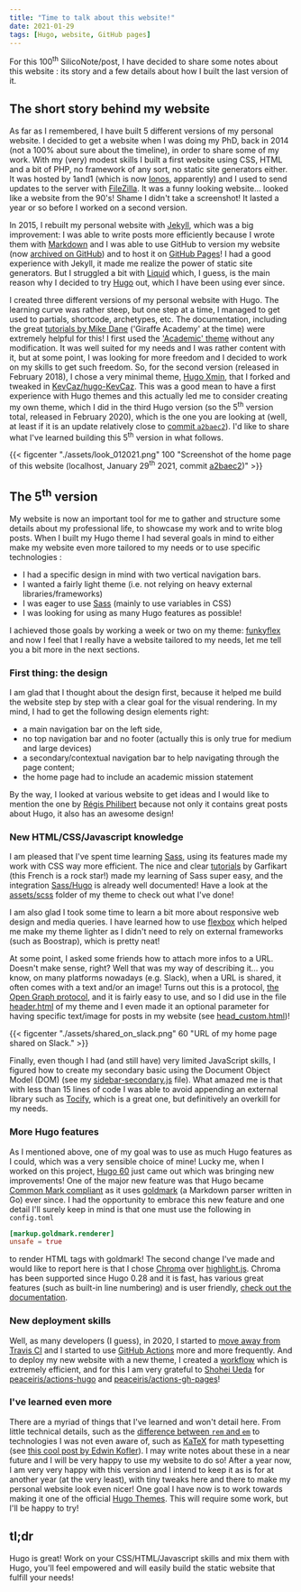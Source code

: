 ```yaml
--- 
title: "Time to talk about this website!"
date: 2021-01-29 
tags: [Hugo, website, GitHub pages]
---
```



For this 100<sup>th</sup> SilicoNote/post, I have decided to share some notes about this website : its story and a few details about how I built the last version of it.


## The short story behind my website

As far as I remembered, I have built 5 different versions of my personal
website. I decided to get a website when I was doing my PhD, back in 2014 (not a
100% about sure about the timeline), in order to share some of my work. With my
(very) modest skills I built a first website using CSS, HTML and a bit of PHP,
no framework of any sort, no static site generators either. It was hosted by
1and1 (which is now [Ionos](https://www.ionos.com/), apparently) and I used to
send updates to the server with [FileZilla](https://filezilla-project.org/). It
was a funny looking website... looked like a website from the 90's! Shame I
didn't take a screenshot! It lasted a year or so before I worked on a
second version.

In 2015, I rebuilt my personal website with [Jekyll](https://jekyllrb.com/),
which was a big improvement: I was able to write posts more efficiently because I
wrote them with [Markdown](https://en.wikipedia.org/wiki/Markdown) and I was
able to use GitHub to version my website (now [archived on
GitHub](https://github.com/KevCaz/KevCazWebsite)) and to host it on [GitHub
Pages](https://pages.github.com/)! I had a good experience with Jekyll, it made
me realize the power of static site generators. But I struggled a bit with
[Liquid](https://shopify.github.io/liquid/) which, I guess, is the main reason why
I decided to try [Hugo](https://gohugo.io/) out, which I have been using ever
since. 

I created three different versions of my personal website with Hugo. The
learning curve was rather steep, but one step at a time, I managed to get used
to partials, shortcode, archetypes, etc. The documentation, including the great
[tutorials by Mike Dane](https://www.mikedane.com/) ('Giraffe Academy' at the
time) were extremely helpful for this! I first used the ['Academic'
theme](https://themes.gohugo.io/academic/) without any modification. It was well
suited for my needs and I was rather content with it, but at some point, I was
looking for more freedom and I decided to work on my skills to get such freedom.
So, for the second version (released in February 2018), I chose a very minimal
theme, [Hugo Xmin](https://xmin.yihui.org/), that I forked and tweaked in
[KevCaz/hugo-KevCaz](https://github.com/KevCaz/hugo-KevCaz). This was a good
mean to have a first experience with Hugo themes and this actually led me to
consider creating my own theme, which I did in the third Hugo version (so the
5<sup>th</sup> version total, released in February 2020), which is the one you
are looking at (well, at least if it is an update relatively close to [commit
`a2baec2`](https://github.com/KevCaz/KevCaz.github.io/commit/0ddcfc7556bd082b82ffdf953265cafc0932eee9)). I'd like to share what I've learned building this 5<sup>th</sup> version in what follows. 

{{< figcenter "./assets/look_012021.png" 100 "Screenshot of the home page of this website (localhost, January 29<sup>th</sup> 2021, commit [a2baec2](https://github.com/KevCaz/KevCaz.github.io/commit/0ddcfc7556bd082b82ffdf953265cafc0932eee9))" >}}





## The 5<sup>th</sup> version

My website is now an important tool for me to gather and structure some details
about my professional life, to showcase my work and to write blog posts. When I
built my Hugo theme I had several goals in mind to either make my website even
more tailored to my needs or to use specific technologies : 

- I had a specific design in mind with two vertical navigation bars. 
- I wanted a fairly light theme (i.e. not relying on heavy external libraries/frameworks)
- I was eager to use [Sass](https://sass-lang.com/) (mainly to use variables in CSS)
- I was looking for using as many Hugo features as possible!

I achieved those goals by working a week or two on my theme: [funkyflex](https://github.com/KevCaz/funkyflex) and now I feel that I really have a website tailored to my needs, let me tell you a bit more in the next sections.


### First thing: the design 

I am glad that I thought about the design first, because it helped me build the website step by step with a clear goal for the visual rendering. In my mind,
I had to get the following design elements right:  

- a main navigation bar on the left side, 
- no top navigation bar and no footer (actually this is only true for medium and large devices) 
- a secondary/contextual navigation bar to help navigating through the page content;
- the home page had to include an academic mission statement

By the way, I looked at various website to get ideas and I would like to mention the one by [Régis Philibert](https://regisphilibert.com/fr/) because not only it contains great posts about Hugo, it also has an awesome design! 



### New HTML/CSS/Javascript knowledge

I am pleased that I've spent time learning [Sass](https://sass-lang.com/), using its features made my work with CSS way more efficient. The nice and clear [tutorials](https://grafikart.fr/tutoriels/sass) by Garfikart (this French is a rock star!) made my learning of Sass super easy, and the integration [Sass/Hugo](https://gohugo.io/hugo-pipes/scss-sass/) is already well documented! Have a look at the [assets/scss](https://github.com/KevCaz/funkyflex/tree/master/assets/scss) folder of my theme to check out what I've done!

I am also glad I took some time to learn a bit more about responsive web design and media queries. I have learned how to use [flexbox](https://grafikart.fr/tutoriels/flexbox-806) which helped me make my theme lighter as I didn't need to rely on external frameworks (such as Boostrap), which is pretty neat!

At some point, I asked some friends how to attach more infos to a URL. Doesn't make sense, right? Well that was my way of describing it... you know, on many platforms nowadays (e.g. Slack), when a URL is shared, it often comes with a text and/or an image! Turns out this is a protocol, [the Open Graph protocol](https://ogp.me/), and it is fairly easy to use, and so I did use in the file [header.html](https://github.com/KevCaz/funkyflex/blob/9189be9e81edd1d223d8aff1251b6551cb5610aa/layouts/partials/head.html#L42-L48) of my theme and I even made it an optional parameter for having specific text/image for posts in my website (see [head_custom.html](https://github.com/KevCaz/KevCaz.github.io/blob/772c1c6205e759ecd503ba82341c7c615b426b78/layouts/partials/head_custom.html))! 


{{< figcenter "./assets/shared_on_slack.png" 60 "URL of my home page shared on Slack." >}}


Finally, even though I had (and still have) very limited JavaScript skills, I
figured how to create my secondary basic using the Document Object Model (DOM)
(see my
[sidebar-secondary.js](https://github.com/KevCaz/funkyflex/blob/master/static/js/sidebar-secondary.js)
file). What amazed me is that with less than 15 lines of code I was able to
avoid appending an external library such as
[Tocify](http://gregfranko.com/jquery.tocify.js/), which is a great one, but
definitively an overkill for my needs.



### More Hugo features

As I mentioned above, one of my goal was to use as much Hugo features as I
could, which was a very sensible choice of mine! Lucky me, when I worked on this
project, [Hugo 60](https://gohugo.io/news/0.60.0-relnotes/) just came out which
was bringing new improvements! One of the major new feature was that Hugo became
[Common Mark compliant](https://gohugo.io/news/0.60.0-relnotes/) as it uses
[goldmark](https://github.com/yuin/goldmark) (a Markdown parser written in Go)
ever since. I had the opportunity to embrace this new feature and one detail
I'll surely keep in mind is that one must use the following in `config.toml`

```.toml
[markup.goldmark.renderer]
unsafe = true
```

to render HTML tags with goldmark! The second change I've made and would like to
report here is that I chose [Chroma](https://github.com/alecthomas/chroma) over
[highlight.js](https://highlightjs.org/). Chroma has been supported since Hugo
0.28 and it is fast, has various great features (such as built-in line
numbering) and is user friendly, [check out the
documentation](https://gohugo.io/content-management/syntax-highlighting/). 




### New deployment skills

Well, as many developers (I guess), in 2020, I started to [move away from Travis CI](https://insileco.github.io/2020/11/24/continuous-integration-for-r-projects-from-travis-ci-to-github-actions-step-by-step/) and I started to use [GitHub Actions](https://github.com/features/actions) more and more frequently. And to deploy my new website with a new theme, I created a [workflow](https://github.com/KevCaz/KevCaz.github.io/blob/772c1c6205e759ecd503ba82341c7c615b426b78/.github/workflows/deploy.yaml) which is extremely efficient, and for this I am very grateful to [Shohei Ueda](https://peaceiris.com/) for [peaceiris/actions-hugo](https://github.com/peaceiris/actions-hugo)
and [peaceiris/actions-gh-pages](https://github.com/peaceiris/actions-gh-pages)!




### I've learned even more

There are a myriad of things that I've learned and won't detail here. From
little technical details, such as the [difference between `rem` and
`em`](https://stackoverflow.com/questions/13941275/how-does-rem-differ-from-em-in-css)
to technologies I was not even aware of, such as [KaTeX](https://katex.org/) for
math typesetting (see [this cool post by Edwin
Kofler](https://eankeen.github.io/blog/posts/render-latex-with-katex-in-hugo-blog/)).
I may write notes about these in a near future and I will be very happy to use
my website to do so! After a year now, I am very very happy with this version
and I intend to keep it as is for at another year (at the very least), with tiny
tweaks here and there to make my personal website look even nicer! One goal I
have now is to work towards making it one of the official [Hugo
Themes](https://themes.gohugo.io/). This will require some work, but I'll be
happy to try! 



## tl;dr 

Hugo is great! Work on your CSS/HTML/Javascript skills and mix them with Hugo, you'll feel empowered and will easily build the static website that fulfill your needs!
